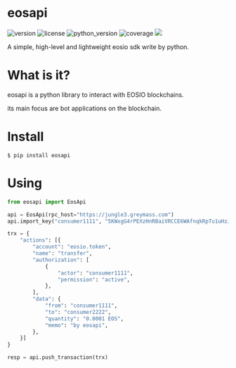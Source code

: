 # eosapi
![version](https://img.shields.io/badge/version-1.0.0-blue)
![license](https://img.shields.io/badge/license-MIT-brightgreen)
![python_version](https://img.shields.io/badge/python-%3E%3D%203.6-brightgreen)
![coverage](https://img.shields.io/badge/coverage-100%25-brightgreen)
[![](https://img.shields.io/badge/blog-@encoderlee-red)](https://encoderlee.blog.csdn.net)

A simple, high-level and lightweight eosio sdk write by python.

# What is it?
eosapi is a python library to interact with EOSIO blockchains.

its main focus are bot applications on the blockchain.

# Install
```$ pip install eosapi```

# Using
```python
from eosapi import EosApi

api = EosApi(rpc_host="https://jungle3.greymass.com")
api.import_key("consumer1111", "5KWxgG4rPEXzHnRBaiVRCCE6WAfnqkRpTu1uHzJoQRzixqBB1k3")

trx = {
    "actions": [{
        "account": "eosio.token",
        "name": "transfer",
        "authorization": [
            {
                "actor": "consumer1111",
                "permission": "active",
            },
        ],
        "data": {
            "from": "consumer1111",
            "to": "consumer2222",
            "quantity": "0.0001 EOS",
            "memo": "by eosapi",
        },
    }]
}

resp = api.push_transaction(trx)
```
